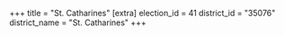 +++
title = "St. Catharines"
[extra]
election_id = 41
district_id = "35076"
district_name = "St. Catharines"
+++
